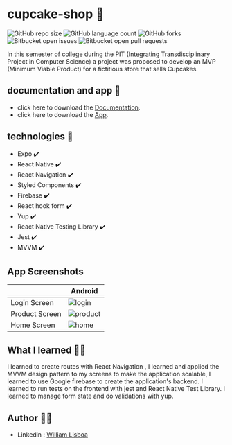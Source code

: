 # cupcake-shop 🧁
 
![GitHub repo size](https://img.shields.io/github/repo-size/will763/cupcake-shop?style=for-the-badge)
![GitHub language count](https://img.shields.io/github/languages/count/will763/cupcake-shop?style=for-the-badge)
![GitHub forks](https://img.shields.io/github/forks/will763/cupcake-shop?style=for-the-badge)
![Bitbucket open issues](https://img.shields.io/bitbucket/issues/will763/cupcake-shop?style=for-the-badge)
![Bitbucket open pull requests](https://img.shields.io/bitbucket/pr-raw/will763/cupcake-shop?style=for-the-badge)

In this semester of college during the PIT (Integrating Transdisciplinary Project in Computer Science) a project was proposed to develop an MVP (Minimum Viable Product) for a fictitious store that sells Cupcakes.

## documentation and app :book:

 - click here to download the [Documentation](https://github.com/will763/cupcake-shop/raw/main/Documentacao%20(c%C3%B3pia).zip).
 - click here to download the [App](https://expo.dev/artifacts/eas/atsMAvwm5h541otXse3jh4.apk).
 
## technologies 🚀

 - Expo :heavy_check_mark:
 - React Native :heavy_check_mark:
 - React Navigation :heavy_check_mark: 
 - Styled Components :heavy_check_mark:
 - Firebase :heavy_check_mark: 
 - React hook form :heavy_check_mark: 
 - Yup :heavy_check_mark: 
 - React Native Testing Library :heavy_check_mark: 
 - Jest :heavy_check_mark:
 - MVVM :heavy_check_mark: 

## App Screenshots

|             | Android |
| ----------- | ----------- |
| Login Screen| ![login](https://user-images.githubusercontent.com/66382974/201799408-75c981d5-fe05-4074-96cd-07bb1149f583.png) |
| Product Screen |  ![product](https://user-images.githubusercontent.com/66382974/201800004-b2a5f444-813e-402a-a4db-1d5695480fff.png) |
| Home Screen   |  ![home](https://user-images.githubusercontent.com/66382974/201799877-251ca576-3927-4761-a845-528a7217eadb.png)      |

## What I learned 🧑‍💻

I learned to create routes with React Navigation , I learned and applied the MVVM design pattern to my screens to make the application scalable, I learned to use Google firebase to create the application's backend. I learned to run tests on the frontend with jest and React Native Test Library. I learned to manage form state and do validations with yup.

## Author 🙋‍♂️

- Linkedin : [William Lisboa](https://www.linkedin.com/in/william-k-lisboa/) 
